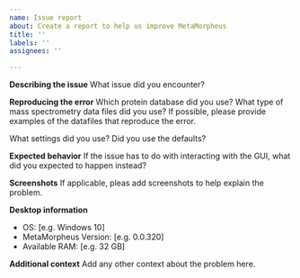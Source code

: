 ```yaml
---
name: Issue report
about: Create a report to help us improve MetaMorpheus
title: ''
labels: ''
assignees: ''

---
```


**Describing the issue**
What issue did you encounter?

**Reproducing the error**
Which protein database did you use? What type of mass spectrometry data files did you use? If possible, please provide examples of the datafiles that reproduce the error. 

What settings did you use? Did you use the defaults? 

**Expected behavior**
If the issue has to do with interacting with the GUI, what did you expected to happen instead?

**Screenshots**
If applicable, pleas add screenshots to help explain the problem.

**Desktop information**
 - OS: [e.g. Windows 10]
 - MetaMorpheus Version: [e.g. 0.0.320]
 - Available RAM: [e.g. 32 GB]

**Additional context**
Add any other context about the problem here.
